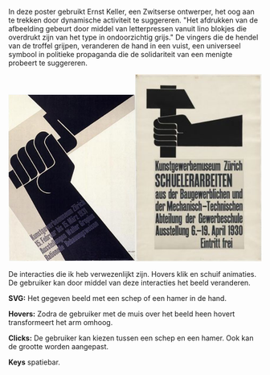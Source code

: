 In deze poster gebruikt Ernst Keller, een Zwitserse ontwerper, het oog aan te trekken door dynamische activiteit te suggereren. "Het afdrukken van de afbeelding gebeurt door middel van letterpressen vanuit lino blokjes die overdrukt zijn van het type in ondoorzichtig grijs." De vingers die de hendel van de troffel grijpen, veranderen de hand in een vuist, een universeel symbool in politieke propaganda die de solidariteit van een menigte probeert te suggereren.

<img src="art.png" width="50%"><img src="art2.jpg" width="50%"> 

De interacties die ik heb verwezenlijkt zijn. Hovers klik en schuif animaties. De gebruiker kan door middel van deze interacties het beeld veranderen.

<b>SVG:</b> Het gegeven beeld met een schep of een hamer in de hand.

<b>Hovers:</b> Zodra de gebruiker met de muis over het beeld heen hovert transformeert het arm omhoog.

<b>Clicks:</b> De gebruiker kan kiezen tussen een schep en een hamer. Ook kan de grootte worden aangepast.

<b>Keys</b> spatiebar.
